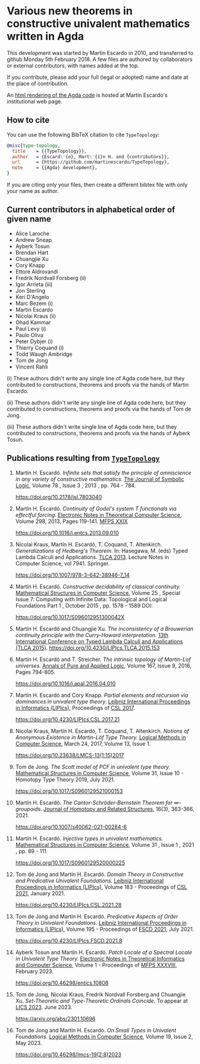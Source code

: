 # Various new theorems in constructive univalent mathematics written in Agda

This development was started by Martin Escardo in 2010, and
transferred to github Monday 5th February 2018. A few files are
authored by collaborators or external contributors, with names added
at the top.

If you contribute, please add your full (legal or adopted) name and date
at the place of contribution.

An [html rendering of the Agda
code](http://www.cs.bham.ac.uk/~mhe/TypeTopology/index.html) is hosted at
Martin Escardo's institutional web page.

## How to cite

You can use the following BibTeX citation to cite `TypeTopology`:

```bibtex
@misc{type-topology,
  title    = {{TypeTopology}},
  author   = {Escard\'{o}, Mart\'{i}n H. and {contributors}},
  url      = {https://github.com/martinescardo/TypeTopology},
  note     = {{Agda} development},
}
```

If you are citing only your files, then create a different bibtex file
with only your name as author.

## Current contributors in alphabetical order of given name

* Alice Laroche
* Andrew Sneap
* Ayberk Tosun
* Brendan Hart
* Chuangjie Xu
* Cory Knapp
* Ettore Aldrovandi
* Fredrik Nordvall Forsberg (ii)
* Igor Arrieta (iii)
* Jon Sterling
* Keri D'Angelo
* Marc Bezem (i)
* Martin Escardo
* Nicolai Kraus (ii)
* Ohad Kammar
* Paul Levy (i)
* Paulo Oliva
* Peter Dybjer (i)
* Thierry Coquand (i)
* Todd Waugh Ambridge
* Tom de Jong
* Vincent Rahli

(i) These authors didn't write any single line of Agda code here, but
they contributed to constructions, theorems and proofs via the hands
of Martin Escardo.

(ii) These authors didn't write any single line of Agda code here, but
they contributed to constructions, theorems and proofs via the hands
of Tom de Jong.

(iii) These authors didn't write single line of Agda code here, but they
contributed to constructions, theorems and proofs via the hands of Ayberk Tosun.

## Publications resulting from [`TypeTopology`]()

1. Martín H. Escardó. *Infinite sets that satisfy the principle of
   omniscience in any variety of constructive mathematics.* [The
   Journal of Symbolic
   Logic](https://www.cambridge.org/core/journals/journal-of-symbolic-logic),
   Volume 78 , Issue 3 , 2013 , pp. 764 - 784.

   https://doi.org/10.2178/jsl.7803040

1. Martín H. Escardó. *Continuity of Godel's system T functionals via
   effectful forcing.* [Electronic Notes in Theoretical Computer
   Science](https://www.sciencedirect.com/journal/electronic-notes-in-theoretical-computer-science),
   Volume 298, 2013, Pages 119-141. [MFPS XXIX](https://www.cs.cornell.edu/Conferences/MFPS29/)

   https://doi.org/10.1016/j.entcs.2013.09.010

1. Nicolai Kraus, Martín H. Escardó, T. Coquand,
   T. Altenkirch. *Generalizations of Hedberg's Theorem.* In: Hasegawa,
   M. (eds) Typed Lambda Calculi and Applications. [TLCA
   2013](https://www.kurims.kyoto-u.ac.jp/tlca2013/). Lecture Notes in
   Computer Science, vol 7941. Springer.

   https://doi.org/10.1007/978-3-642-38946-7_14

1. Martín H. Escardó. *Constructive decidability of classical
   continuity.*  [Mathematical Structures in Computer
   Science](https://www.cambridge.org/core/journals/mathematical-structures-in-computer-science),
   Volume 25 , Special Issue 7: Computing with Infinite Data:
   Topological and Logical Foundations Part 1 , October 2015 ,
   pp. 1578 - 1589 DOI:

   https://doi.org/10.1017/S096012951300042X

1. Martín H. Escardó and Chuangjie Xu. *The inconsistency of a
   Brouwerian continuity principle with the Curry-Howard
   interpretation.* [13th International Conference on Typed Lambda
   Calculi and Applications (TLCA 2015)](https://drops.dagstuhl.de/opus/portals/lipics/index.php?semnr=15006).
   https://doi.org/10.4230/LIPIcs.TLCA.2015.153

1. Martín H. Escardó and T. Streicher. *The intrinsic topology of
   Martin-Lof universes.* [Annals of Pure and Applied
   Logic](https://www.sciencedirect.com/journal/annals-of-pure-and-applied-logic),
   Volume 167, Issue 9, 2016, Pages 794-805.

   https://doi.org/10.1016/j.apal.2016.04.010

1. Martín H. Escardó and Cory Knapp. *Partial elements and recursion
   via dominances in univalent type theory.* [Leibniz International
   Proceedings in Informatics
   (LIPIcs)](https://www.dagstuhl.de/en/publishing/series/details/LIPIcs), Proceedings of [CSL 2017](https://www.math-stockholm.se/konferenser-och-akti/logic-in-stockholm-2/26th-eacsl-annual-co/computer-science-logic-2017-august-20-24-1.717663).

   https://doi.org/10.4230/LIPIcs.CSL.2017.21

1. Nicolai Kraus, Martín H. Escardó, T. Coquand, T. Altenkirch.
   *Notions of Anonymous Existence in Martin-Löf Type Theory.*  [Logical
   Methods in Computer Science](https://lmcs.episciences.org/), March
   24, 2017, Volume 13, Issue 1.

   https://doi.org/10.23638/LMCS-13(1:15)2017

1. Tom de Jong. *The Scott model of PCF in univalent type
   theory.* [Mathematical Structures in Computer
   Science](https://www.cambridge.org/core/journals/mathematical-structures-in-computer-science),
   Volume 31, Issue 10 - Homotopy Type Theory 2019, July 2021.

   https://doi.org/10.1017/S0960129521000153

1. Martín H. Escardó. *The Cantor-Schröder-Bernstein Theorem for
   ∞-groupoids.*  [Journal of Homotopy and Related
   Structures](https://tcms.org.ge/Journals/JHRS/), 16(3), 363-366,
   2021.

   https://doi.org/10.1007/s40062-021-00284-6

1. Martín H. Escardó.  *Injective types in univalent
   mathematics.* [Mathematical Structures in Computer
   Science](https://www.cambridge.org/core/journals/mathematical-structures-in-computer-science),
   Volume 31 , Issue 1 , 2021 , pp. 89 - 111.

   https://doi.org/10.1017/S0960129520000225

1. Tom de Jong and Martín H. Escardó. *Domain Theory in Constructive
   and Predicative Univalent Foundations.* [Leibniz International
   Proceedings in Informatics
   (LIPIcs)](https://www.dagstuhl.de/en/publishing/series/details/LIPIcs),
   Volume 183 - Proceedings of [CSL 2021][CSL21], January
   2021.

   https://doi.org/10.4230/LIPIcs.CSL.2021.28

1. Tom de Jong and Martín H. Escardó. *Predicative Aspects of Order
   Theory in Univalent Foundations.* [Leibniz International Proceedings
   in Informatics
   (LIPIcs)](https://www.dagstuhl.de/en/publishing/series/details/LIPIcs),
   Volume 195 - Proceedings of [FSCD 2021][FSCD21], July 2021.

   https://doi.org/10.4230/LIPIcs.FSCD.2021.8

1. Ayberk Tosun and Martín H. Escardó. *Patch Locale of a Spectral
   Locale in Univalent Type Theory.* [Electronic Notes in Theoretical
   Informatics and Computer Science](https://entics.episciences.org/),
   Volume 1 - Proceedings of [MFPS XXXVIII][MFPS38], February
   2023.

   https://doi.org/10.46298/entics.10808

1. Tom de Jong, Nicolai Kraus, Fredrik Nordvall Forsberg and Chuangjie
   Xu. *Set-Theoretic and Type-Theoretic Ordinals Coincide.*
   To appear at [LICS 2023][LICS23]. June 2023.

   https://arxiv.org/abs/2301.10696

1. Tom de Jong and Martín H. Escardó. *On Small Types in Univalent
   Foundations.* [Logical Methods in Computer
   Science](https://lmcs.episciences.org/), Volume 19, Issue 2, May
   2023.

   https://doi.org/10.46298/lmcs-19(2:8)2023

[CSL21]:  https://csl2021.fmf.uni-lj.si/
[FSCD21]: https://fscd2021.dc.uba.ar/
[LICS23]: https://lics.siglog.org/lics23/
[MFPS38]: https://www.cs.cornell.edu/mfps-2022/
